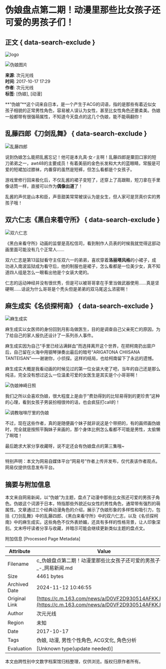 # 伪娘盘点第二期！动漫里那些比女孩子还可爱的男孩子们！

## 正文 { data-search-exclude }


![logo](https://static.ws.126.net/163/frontend/images/logo-netease.png)

![伪娘图片](https://nimg.ws.126.net/?url=http%3A%2F%2Fdingyue.ws.126.net%2FmBwOPXCy%3DmOXbWLNyAbKw3OCGADJtGHXxdbU7yTNKA1GS1501665858315.jpg&thumbnail=90x2147483647&quality=75&type=jpg)

**来源**: 次元光线  
**时间**: 2017-10-17 17:29  
**作者**: 次元光线  
**标签**: [伪娘], [动漫]

**“伪娘”**这个词来自日本，是一个产生于ACG的词语，指的是那些有着近似女孩子相貌的正常男性角色，容易被人误认为女性，甚至比女性角色还要柔美。伪娘一般都带有很强萌属性，不知道今天盘点的这几个伪娘，能不能萌翻你！

## 乱藤四郎《刀剑乱舞》 { data-search-exclude }

![乱藤四郎](https://nimg.ws.126.net/?url=http%3A%2F%2Fdingyue.ws.126.net%2FXsOd02D2laYtF7kH7EMF1Ltq26a5Dc8C%3DR2VgUMmCETXH1508232390714transferflag.png&thumbnail=750x2147483647&quality=75&type=webp)

说到伪娘怎么能把乱酱忘记！他可是本丸真·女♂主啊！乱藤四郎是粟田口家的短刀弟弟之一，awt48的主要成员！有着美丽的金色长发和大大的蓝眼睛，常服是可爱的短裙加过膝袜，内番穿的虽然是短裤，但怎么看都是个女孩子。

游戏里修行回来极化后，不仅乱酱的裙子变短了，还穿上了高跟鞋，短刀拿在手里像话筒一样，直接可以作为**偶像出道**了！

乱酱的声优是山本和臣，声音甜美常常被误认为是女生，但人家可是货真价实的男孩子哦！

## 双六仁志《黑白来看守所》 { data-search-exclude }

![双六仁志](https://nimg.ws.126.net/?url=http%3A%2F%2Fdingyue.ws.126.net%2Fnfu26dFpBC2q1jMB0KOclsIpevm8cGXRWX2WS%3DJIcDQID1508232390714transferflag.png&thumbnail=750x2147483647&quality=75&type=webp)

《黑白来看守所》动画的监督是高松信司，看到制作人员表的时候我就觉得这部动画里面可能没有几个正常人……

双六仁志是第13监狱看守主任双六一的弟弟，喜欢穿着**洛丽塔风格**的小裙子，成功进入南波监狱成为看守后，他的制服也是裙子，怎么看都是一位美少女，真不知道四人组是怎么一眼看出他是个女装大佬的。

仁志的运动神经并没有很优秀，但是可以被哥哥拿在手里当做武器使用……真是坚硬啊……话说为什么哥哥是个秃头但是弟弟的双马尾这么浓密啊！

## 麻生成实《名侦探柯南》 { data-search-exclude }

![麻生成实](https://nimg.ws.126.net/?url=http%3A%2F%2Fdingyue.ws.126.net%2Fe0tSeoFEZlPkh2FZrmR0rtbwpAW0sjzgSjQru61IZD88A1508232390714transferflag.png&thumbnail=750x2147483647&quality=75&type=webp)

麻生成实以女医师的身份回到月影岛做医生，目的是调查自己父亲死亡的原因，为了给自己的家人报仇还设计了一系列杀人事件。

麻生成实因为自己“手里已经沾满鲜血”而选择离开这个世界，在把柯南扔出窗户后，自己留在火海中用钢琴弹奏出最后的暗号“ARIGATONA CHIISANA TANTEISAN”——谢谢你，小侦探。这样的结局，也给柯南留下了永远的遗憾。

麻生成实大概是我看动画的时候见过的第一位女装大佬了吧，当年的自己还是那么纯洁，完全没有想过这么一位温柔可爱的女医生是其实是个小哥哥啊！

![伪娘神崎日照](https://nimg.ws.126.net/?url=http%3A%2F%2Fdingyue.ws.126.net%2FW0Buw99Dm%3DiA6Ko26x4mLLb3F2d0TZOiIDGvvelQsdCfe1508232390715transferflag.png&thumbnail=750x2147483647&quality=75&type=webp)

我们之所以会喜欢伪娘，很大程度上是由于“费劲得到的比轻易得到的更珍贵”这种的心理，看到女孩子男装扮相很帅的话，也会疯狂打call的！

![调教咖啡厅里的伪娘](https://nimg.ws.126.net/?url=http%3A%2F%2Fdingyue.ws.126.net%2FoIWglW87hrkKbP33eseJxn2mmD2Gt18iDGGbJm1XrNFpM1508232390715transferflag.png&thumbnail=750x2147483647&quality=75&type=webp)

不过，现在这些作者，真的是随便画个妹子就非说这是个带把的，有的画师画伪娘时，完全就是按照平胸妹子来画的，那个身体比例怎么看都不可能是男性，太偷懒了啊喂！

最后跪求大家分享收藏呀，说不定还会有伪娘盘点的第三集哦~

---

特别声明：本文为网易自媒体平台“网易号”作者上传并发布，仅代表该作者观点。网易仅提供信息发布平台。

## 摘要与附加信息

<!-- tcd_abstract -->
本文来自网易新闻，以“伪娘”为主题，盘点了动漫中那些比女孩还可爱的男孩子角色。伪娘这个词源于日本，特指那些外貌近似女性的男性角色，通常带有强烈的萌属性。文章通过三个经典动漫角色的介绍，展示了伪娘形象的多样性和吸引力，包括《刀剑乱舞》中的乱藤四郎、《黑白来看守所》中的双六仁志，以及《名侦探柯南》中的麻生成实。这些角色不仅外表娇媚，还具有多样的性格背景，让人印象深刻。文末呼吁读者分享与收藏，并暗示可能会继续更新类似主题的盘点文。
<!-- tcd_abstract_end -->

附加信息 [Processed Page Metadata]

| Attribute       | Value                                  |
|-----------------|----------------------------------------|
| Filename        | c_伪娘盘点第二期！动漫里那些比女孩子还可爱的男孩子们！_-_网易新闻.md                             |
| Size            | 4461 bytes                           |
| Archived Date   | 2024-11-12 10:46:55                             |
| Original Link   | [https://c.m.163.com/news/a/D0VF2D930514AFKK.html](https://c.m.163.com/news/a/D0VF2D930514AFKK.html)                       |
| Author          | 次元光线                               |
| Region          | 未知                               |
| Date            | 2017-10-17                                 |
| Tags            | 伪娘, 动漫, 男性个性角色, ACG文化, 角色分析                                 |
| Evaluation            | [Unknown type(update needed)]                                 |
<!-- tcd_table_end -->

本文由跨性别中文数字档案馆归档整理，仅供浏览。版权归原作者所有。
